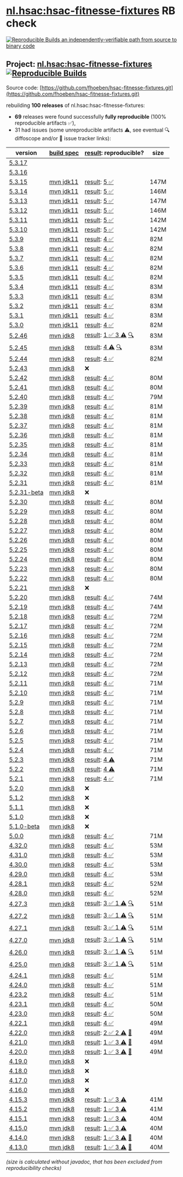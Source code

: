 [nl.hsac:hsac-fitnesse-fixtures](https://central.sonatype.com/artifact/nl.hsac/hsac-fitnesse-fixtures/versions) RB check
=======

[![Reproducible Builds](https://reproducible-builds.org/images/logos/rb.svg) an independently-verifiable path from source to binary code](https://reproducible-builds.org/)

## Project: [nl.hsac:hsac-fitnesse-fixtures](https://central.sonatype.com/artifact/nl.hsac/hsac-fitnesse-fixtures/versions) [![Reproducible Builds](https://img.shields.io/endpoint?url=https://raw.githubusercontent.com/jvm-repo-rebuild/reproducible-central/master/content/nl/hsac/hsac-fitnesse-fixtures/badge.json)](https://github.com/jvm-repo-rebuild/reproducible-central/blob/master/content/nl/hsac/hsac-fitnesse-fixtures/README.md)

Source code: [https://github.com/fhoeben/hsac-fitnesse-fixtures.git](https://github.com/fhoeben/hsac-fitnesse-fixtures.git)

rebuilding **100 releases** of nl.hsac:hsac-fitnesse-fixtures:
- **69** releases were found successfully **fully reproducible** (100% reproducible artifacts :white_check_mark:),
- 31 had issues (some unreproducible artifacts :warning:, see eventual :mag: diffoscope and/or :memo: issue tracker links):

| version | [build spec](/BUILDSPEC.md) | [result](https://reproducible-builds.org/docs/jvm/): reproducible? | size |
| -- | --------- | ------ | -- |
| [5.3.17](https://central.sonatype.com/artifact/nl.hsac/hsac-fitnesse-fixtures/5.3.17/pom) | | | |
| [5.3.16](https://central.sonatype.com/artifact/nl.hsac/hsac-fitnesse-fixtures/5.3.16/pom) | | | |
| [5.3.15](https://central.sonatype.com/artifact/nl.hsac/hsac-fitnesse-fixtures/5.3.15/pom) | [mvn jdk11](hsac-fitnesse-fixtures-5.3.15.buildspec) | [result](hsac-fitnesse-fixtures-5.3.15.buildinfo): [5 :white_check_mark: ](hsac-fitnesse-fixtures-5.3.15.buildcompare) | 147M |
| [5.3.14](https://central.sonatype.com/artifact/nl.hsac/hsac-fitnesse-fixtures/5.3.14/pom) | [mvn jdk11](hsac-fitnesse-fixtures-5.3.14.buildspec) | [result](hsac-fitnesse-fixtures-5.3.14.buildinfo): [5 :white_check_mark: ](hsac-fitnesse-fixtures-5.3.14.buildcompare) | 146M |
| [5.3.13](https://central.sonatype.com/artifact/nl.hsac/hsac-fitnesse-fixtures/5.3.13/pom) | [mvn jdk11](hsac-fitnesse-fixtures-5.3.13.buildspec) | [result](hsac-fitnesse-fixtures-5.3.13.buildinfo): [5 :white_check_mark: ](hsac-fitnesse-fixtures-5.3.13.buildcompare) | 147M |
| [5.3.12](https://central.sonatype.com/artifact/nl.hsac/hsac-fitnesse-fixtures/5.3.12/pom) | [mvn jdk11](hsac-fitnesse-fixtures-5.3.12.buildspec) | [result](hsac-fitnesse-fixtures-5.3.12.buildinfo): [5 :white_check_mark: ](hsac-fitnesse-fixtures-5.3.12.buildcompare) | 146M |
| [5.3.11](https://central.sonatype.com/artifact/nl.hsac/hsac-fitnesse-fixtures/5.3.11/pom) | [mvn jdk11](hsac-fitnesse-fixtures-5.3.11.buildspec) | [result](hsac-fitnesse-fixtures-5.3.11.buildinfo): [5 :white_check_mark: ](hsac-fitnesse-fixtures-5.3.11.buildcompare) | 142M |
| [5.3.10](https://central.sonatype.com/artifact/nl.hsac/hsac-fitnesse-fixtures/5.3.10/pom) | [mvn jdk11](hsac-fitnesse-fixtures-5.3.10.buildspec) | [result](hsac-fitnesse-fixtures-5.3.10.buildinfo): [5 :white_check_mark: ](hsac-fitnesse-fixtures-5.3.10.buildcompare) | 142M |
| [5.3.9](https://central.sonatype.com/artifact/nl.hsac/hsac-fitnesse-fixtures/5.3.9/pom) | [mvn jdk11](hsac-fitnesse-fixtures-5.3.9.buildspec) | [result](hsac-fitnesse-fixtures-5.3.9.buildinfo): [4 :white_check_mark: ](hsac-fitnesse-fixtures-5.3.9.buildcompare) | 82M |
| [5.3.8](https://central.sonatype.com/artifact/nl.hsac/hsac-fitnesse-fixtures/5.3.8/pom) | [mvn jdk11](hsac-fitnesse-fixtures-5.3.8.buildspec) | [result](hsac-fitnesse-fixtures-5.3.8.buildinfo): [4 :white_check_mark: ](hsac-fitnesse-fixtures-5.3.8.buildcompare) | 82M |
| [5.3.7](https://central.sonatype.com/artifact/nl.hsac/hsac-fitnesse-fixtures/5.3.7/pom) | [mvn jdk11](hsac-fitnesse-fixtures-5.3.7.buildspec) | [result](hsac-fitnesse-fixtures-5.3.7.buildinfo): [4 :white_check_mark: ](hsac-fitnesse-fixtures-5.3.7.buildcompare) | 82M |
| [5.3.6](https://central.sonatype.com/artifact/nl.hsac/hsac-fitnesse-fixtures/5.3.6/pom) | [mvn jdk11](hsac-fitnesse-fixtures-5.3.6.buildspec) | [result](hsac-fitnesse-fixtures-5.3.6.buildinfo): [4 :white_check_mark: ](hsac-fitnesse-fixtures-5.3.6.buildcompare) | 82M |
| [5.3.5](https://central.sonatype.com/artifact/nl.hsac/hsac-fitnesse-fixtures/5.3.5/pom) | [mvn jdk11](hsac-fitnesse-fixtures-5.3.5.buildspec) | [result](hsac-fitnesse-fixtures-5.3.5.buildinfo): [4 :white_check_mark: ](hsac-fitnesse-fixtures-5.3.5.buildcompare) | 82M |
| [5.3.4](https://central.sonatype.com/artifact/nl.hsac/hsac-fitnesse-fixtures/5.3.4/pom) | [mvn jdk11](hsac-fitnesse-fixtures-5.3.4.buildspec) | [result](hsac-fitnesse-fixtures-5.3.4.buildinfo): [4 :white_check_mark: ](hsac-fitnesse-fixtures-5.3.4.buildcompare) | 83M |
| [5.3.3](https://central.sonatype.com/artifact/nl.hsac/hsac-fitnesse-fixtures/5.3.3/pom) | [mvn jdk11](hsac-fitnesse-fixtures-5.3.3.buildspec) | [result](hsac-fitnesse-fixtures-5.3.3.buildinfo): [4 :white_check_mark: ](hsac-fitnesse-fixtures-5.3.3.buildcompare) | 83M |
| [5.3.2](https://central.sonatype.com/artifact/nl.hsac/hsac-fitnesse-fixtures/5.3.2/pom) | [mvn jdk11](hsac-fitnesse-fixtures-5.3.2.buildspec) | [result](hsac-fitnesse-fixtures-5.3.2.buildinfo): [4 :white_check_mark: ](hsac-fitnesse-fixtures-5.3.2.buildcompare) | 83M |
| [5.3.1](https://central.sonatype.com/artifact/nl.hsac/hsac-fitnesse-fixtures/5.3.1/pom) | [mvn jdk11](hsac-fitnesse-fixtures-5.3.1.buildspec) | [result](hsac-fitnesse-fixtures-5.3.1.buildinfo): [4 :white_check_mark: ](hsac-fitnesse-fixtures-5.3.1.buildcompare) | 83M |
| [5.3.0](https://central.sonatype.com/artifact/nl.hsac/hsac-fitnesse-fixtures/5.3.0/pom) | [mvn jdk11](hsac-fitnesse-fixtures-5.3.0.buildspec) | [result](hsac-fitnesse-fixtures-5.3.0.buildinfo): [4 :white_check_mark: ](hsac-fitnesse-fixtures-5.3.0.buildcompare) | 82M |
| [5.2.46](https://central.sonatype.com/artifact/nl.hsac/hsac-fitnesse-fixtures/5.2.46/pom) | [mvn jdk8](hsac-fitnesse-fixtures-5.2.46.buildspec) | [result](hsac-fitnesse-fixtures-5.2.46.buildinfo): [1 :white_check_mark:  3 :warning:](hsac-fitnesse-fixtures-5.2.46.buildcompare) [:mag:](hsac-fitnesse-fixtures-5.2.46.diffoscope) | 83M |
| [5.2.45](https://central.sonatype.com/artifact/nl.hsac/hsac-fitnesse-fixtures/5.2.45/pom) | [mvn jdk8](hsac-fitnesse-fixtures-5.2.45.buildspec) | [result](hsac-fitnesse-fixtures-5.2.45.buildinfo): [ 4 :warning:](hsac-fitnesse-fixtures-5.2.45.buildcompare) [:mag:](hsac-fitnesse-fixtures-5.2.45.diffoscope) | 83M |
| [5.2.44](https://central.sonatype.com/artifact/nl.hsac/hsac-fitnesse-fixtures/5.2.44/pom) | [mvn jdk8](hsac-fitnesse-fixtures-5.2.44.buildspec) | [result](hsac-fitnesse-fixtures-5.2.44.buildinfo): [4 :white_check_mark: ](hsac-fitnesse-fixtures-5.2.44.buildcompare) | 82M |
| [5.2.43](https://central.sonatype.com/artifact/nl.hsac/hsac-fitnesse-fixtures/5.2.43/pom) | [mvn jdk8](hsac-fitnesse-fixtures-5.2.43.buildspec) | :x: | |
| [5.2.42](https://central.sonatype.com/artifact/nl.hsac/hsac-fitnesse-fixtures/5.2.42/pom) | [mvn jdk8](hsac-fitnesse-fixtures-5.2.42.buildspec) | [result](hsac-fitnesse-fixtures-5.2.42.buildinfo): [4 :white_check_mark: ](hsac-fitnesse-fixtures-5.2.42.buildcompare) | 80M |
| [5.2.41](https://central.sonatype.com/artifact/nl.hsac/hsac-fitnesse-fixtures/5.2.41/pom) | [mvn jdk8](hsac-fitnesse-fixtures-5.2.41.buildspec) | [result](hsac-fitnesse-fixtures-5.2.41.buildinfo): [4 :white_check_mark: ](hsac-fitnesse-fixtures-5.2.41.buildcompare) | 80M |
| [5.2.40](https://central.sonatype.com/artifact/nl.hsac/hsac-fitnesse-fixtures/5.2.40/pom) | [mvn jdk8](hsac-fitnesse-fixtures-5.2.40.buildspec) | [result](hsac-fitnesse-fixtures-5.2.40.buildinfo): [4 :white_check_mark: ](hsac-fitnesse-fixtures-5.2.40.buildcompare) | 79M |
| [5.2.39](https://central.sonatype.com/artifact/nl.hsac/hsac-fitnesse-fixtures/5.2.39/pom) | [mvn jdk8](hsac-fitnesse-fixtures-5.2.39.buildspec) | [result](hsac-fitnesse-fixtures-5.2.39.buildinfo): [4 :white_check_mark: ](hsac-fitnesse-fixtures-5.2.39.buildcompare) | 81M |
| [5.2.38](https://central.sonatype.com/artifact/nl.hsac/hsac-fitnesse-fixtures/5.2.38/pom) | [mvn jdk8](hsac-fitnesse-fixtures-5.2.38.buildspec) | [result](hsac-fitnesse-fixtures-5.2.38.buildinfo): [4 :white_check_mark: ](hsac-fitnesse-fixtures-5.2.38.buildcompare) | 81M |
| [5.2.37](https://central.sonatype.com/artifact/nl.hsac/hsac-fitnesse-fixtures/5.2.37/pom) | [mvn jdk8](hsac-fitnesse-fixtures-5.2.37.buildspec) | [result](hsac-fitnesse-fixtures-5.2.37.buildinfo): [4 :white_check_mark: ](hsac-fitnesse-fixtures-5.2.37.buildcompare) | 81M |
| [5.2.36](https://central.sonatype.com/artifact/nl.hsac/hsac-fitnesse-fixtures/5.2.36/pom) | [mvn jdk8](hsac-fitnesse-fixtures-5.2.36.buildspec) | [result](hsac-fitnesse-fixtures-5.2.36.buildinfo): [4 :white_check_mark: ](hsac-fitnesse-fixtures-5.2.36.buildcompare) | 81M |
| [5.2.35](https://central.sonatype.com/artifact/nl.hsac/hsac-fitnesse-fixtures/5.2.35/pom) | [mvn jdk8](hsac-fitnesse-fixtures-5.2.35.buildspec) | [result](hsac-fitnesse-fixtures-5.2.35.buildinfo): [4 :white_check_mark: ](hsac-fitnesse-fixtures-5.2.35.buildcompare) | 81M |
| [5.2.34](https://central.sonatype.com/artifact/nl.hsac/hsac-fitnesse-fixtures/5.2.34/pom) | [mvn jdk8](hsac-fitnesse-fixtures-5.2.34.buildspec) | [result](hsac-fitnesse-fixtures-5.2.34.buildinfo): [4 :white_check_mark: ](hsac-fitnesse-fixtures-5.2.34.buildcompare) | 81M |
| [5.2.33](https://central.sonatype.com/artifact/nl.hsac/hsac-fitnesse-fixtures/5.2.33/pom) | [mvn jdk8](hsac-fitnesse-fixtures-5.2.33.buildspec) | [result](hsac-fitnesse-fixtures-5.2.33.buildinfo): [4 :white_check_mark: ](hsac-fitnesse-fixtures-5.2.33.buildcompare) | 81M |
| [5.2.32](https://central.sonatype.com/artifact/nl.hsac/hsac-fitnesse-fixtures/5.2.32/pom) | [mvn jdk8](hsac-fitnesse-fixtures-5.2.32.buildspec) | [result](hsac-fitnesse-fixtures-5.2.32.buildinfo): [4 :white_check_mark: ](hsac-fitnesse-fixtures-5.2.32.buildcompare) | 81M |
| [5.2.31](https://central.sonatype.com/artifact/nl.hsac/hsac-fitnesse-fixtures/5.2.31/pom) | [mvn jdk8](hsac-fitnesse-fixtures-5.2.31.buildspec) | [result](hsac-fitnesse-fixtures-5.2.31.buildinfo): [4 :white_check_mark: ](hsac-fitnesse-fixtures-5.2.31.buildcompare) | 81M |
| [5.2.31-beta](https://central.sonatype.com/artifact/nl.hsac/hsac-fitnesse-fixtures/5.2.31-beta/pom) | [mvn jdk8](hsac-fitnesse-fixtures-5.2.31-beta.buildspec) | :x: | |
| [5.2.30](https://central.sonatype.com/artifact/nl.hsac/hsac-fitnesse-fixtures/5.2.30/pom) | [mvn jdk8](hsac-fitnesse-fixtures-5.2.30.buildspec) | [result](hsac-fitnesse-fixtures-5.2.30.buildinfo): [4 :white_check_mark: ](hsac-fitnesse-fixtures-5.2.30.buildcompare) | 80M |
| [5.2.29](https://central.sonatype.com/artifact/nl.hsac/hsac-fitnesse-fixtures/5.2.29/pom) | [mvn jdk8](hsac-fitnesse-fixtures-5.2.29.buildspec) | [result](hsac-fitnesse-fixtures-5.2.29.buildinfo): [4 :white_check_mark: ](hsac-fitnesse-fixtures-5.2.29.buildcompare) | 80M |
| [5.2.28](https://central.sonatype.com/artifact/nl.hsac/hsac-fitnesse-fixtures/5.2.28/pom) | [mvn jdk8](hsac-fitnesse-fixtures-5.2.28.buildspec) | [result](hsac-fitnesse-fixtures-5.2.28.buildinfo): [4 :white_check_mark: ](hsac-fitnesse-fixtures-5.2.28.buildcompare) | 80M |
| [5.2.27](https://central.sonatype.com/artifact/nl.hsac/hsac-fitnesse-fixtures/5.2.27/pom) | [mvn jdk8](hsac-fitnesse-fixtures-5.2.27.buildspec) | [result](hsac-fitnesse-fixtures-5.2.27.buildinfo): [4 :white_check_mark: ](hsac-fitnesse-fixtures-5.2.27.buildcompare) | 80M |
| [5.2.26](https://central.sonatype.com/artifact/nl.hsac/hsac-fitnesse-fixtures/5.2.26/pom) | [mvn jdk8](hsac-fitnesse-fixtures-5.2.26.buildspec) | [result](hsac-fitnesse-fixtures-5.2.26.buildinfo): [4 :white_check_mark: ](hsac-fitnesse-fixtures-5.2.26.buildcompare) | 80M |
| [5.2.25](https://central.sonatype.com/artifact/nl.hsac/hsac-fitnesse-fixtures/5.2.25/pom) | [mvn jdk8](hsac-fitnesse-fixtures-5.2.25.buildspec) | [result](hsac-fitnesse-fixtures-5.2.25.buildinfo): [4 :white_check_mark: ](hsac-fitnesse-fixtures-5.2.25.buildcompare) | 80M |
| [5.2.24](https://central.sonatype.com/artifact/nl.hsac/hsac-fitnesse-fixtures/5.2.24/pom) | [mvn jdk8](hsac-fitnesse-fixtures-5.2.24.buildspec) | [result](hsac-fitnesse-fixtures-5.2.24.buildinfo): [4 :white_check_mark: ](hsac-fitnesse-fixtures-5.2.24.buildcompare) | 80M |
| [5.2.23](https://central.sonatype.com/artifact/nl.hsac/hsac-fitnesse-fixtures/5.2.23/pom) | [mvn jdk8](hsac-fitnesse-fixtures-5.2.23.buildspec) | [result](hsac-fitnesse-fixtures-5.2.23.buildinfo): [4 :white_check_mark: ](hsac-fitnesse-fixtures-5.2.23.buildcompare) | 80M |
| [5.2.22](https://central.sonatype.com/artifact/nl.hsac/hsac-fitnesse-fixtures/5.2.22/pom) | [mvn jdk8](hsac-fitnesse-fixtures-5.2.22.buildspec) | [result](hsac-fitnesse-fixtures-5.2.22.buildinfo): [4 :white_check_mark: ](hsac-fitnesse-fixtures-5.2.22.buildcompare) | 80M |
| [5.2.21](https://central.sonatype.com/artifact/nl.hsac/hsac-fitnesse-fixtures/5.2.21/pom) | [mvn jdk8](hsac-fitnesse-fixtures-5.2.21.buildspec) | :x: | |
| [5.2.20](https://central.sonatype.com/artifact/nl.hsac/hsac-fitnesse-fixtures/5.2.20/pom) | [mvn jdk8](hsac-fitnesse-fixtures-5.2.20.buildspec) | [result](hsac-fitnesse-fixtures-5.2.20.buildinfo): [4 :white_check_mark: ](hsac-fitnesse-fixtures-5.2.20.buildcompare) | 74M |
| [5.2.19](https://central.sonatype.com/artifact/nl.hsac/hsac-fitnesse-fixtures/5.2.19/pom) | [mvn jdk8](hsac-fitnesse-fixtures-5.2.19.buildspec) | [result](hsac-fitnesse-fixtures-5.2.19.buildinfo): [4 :white_check_mark: ](hsac-fitnesse-fixtures-5.2.19.buildcompare) | 74M |
| [5.2.18](https://central.sonatype.com/artifact/nl.hsac/hsac-fitnesse-fixtures/5.2.18/pom) | [mvn jdk8](hsac-fitnesse-fixtures-5.2.18.buildspec) | [result](hsac-fitnesse-fixtures-5.2.18.buildinfo): [4 :white_check_mark: ](hsac-fitnesse-fixtures-5.2.18.buildcompare) | 72M |
| [5.2.17](https://central.sonatype.com/artifact/nl.hsac/hsac-fitnesse-fixtures/5.2.17/pom) | [mvn jdk8](hsac-fitnesse-fixtures-5.2.17.buildspec) | [result](hsac-fitnesse-fixtures-5.2.17.buildinfo): [4 :white_check_mark: ](hsac-fitnesse-fixtures-5.2.17.buildcompare) | 72M |
| [5.2.16](https://central.sonatype.com/artifact/nl.hsac/hsac-fitnesse-fixtures/5.2.16/pom) | [mvn jdk8](hsac-fitnesse-fixtures-5.2.16.buildspec) | [result](hsac-fitnesse-fixtures-5.2.16.buildinfo): [4 :white_check_mark: ](hsac-fitnesse-fixtures-5.2.16.buildcompare) | 72M |
| [5.2.15](https://central.sonatype.com/artifact/nl.hsac/hsac-fitnesse-fixtures/5.2.15/pom) | [mvn jdk8](hsac-fitnesse-fixtures-5.2.15.buildspec) | [result](hsac-fitnesse-fixtures-5.2.15.buildinfo): [4 :white_check_mark: ](hsac-fitnesse-fixtures-5.2.15.buildcompare) | 72M |
| [5.2.14](https://central.sonatype.com/artifact/nl.hsac/hsac-fitnesse-fixtures/5.2.14/pom) | [mvn jdk8](hsac-fitnesse-fixtures-5.2.14.buildspec) | [result](hsac-fitnesse-fixtures-5.2.14.buildinfo): [4 :white_check_mark: ](hsac-fitnesse-fixtures-5.2.14.buildcompare) | 72M |
| [5.2.13](https://central.sonatype.com/artifact/nl.hsac/hsac-fitnesse-fixtures/5.2.13/pom) | [mvn jdk8](hsac-fitnesse-fixtures-5.2.13.buildspec) | [result](hsac-fitnesse-fixtures-5.2.13.buildinfo): [4 :white_check_mark: ](hsac-fitnesse-fixtures-5.2.13.buildcompare) | 72M |
| [5.2.12](https://central.sonatype.com/artifact/nl.hsac/hsac-fitnesse-fixtures/5.2.12/pom) | [mvn jdk8](hsac-fitnesse-fixtures-5.2.12.buildspec) | [result](hsac-fitnesse-fixtures-5.2.12.buildinfo): [4 :white_check_mark: ](hsac-fitnesse-fixtures-5.2.12.buildcompare) | 72M |
| [5.2.11](https://central.sonatype.com/artifact/nl.hsac/hsac-fitnesse-fixtures/5.2.11/pom) | [mvn jdk8](hsac-fitnesse-fixtures-5.2.11.buildspec) | [result](hsac-fitnesse-fixtures-5.2.11.buildinfo): [4 :white_check_mark: ](hsac-fitnesse-fixtures-5.2.11.buildcompare) | 71M |
| [5.2.10](https://central.sonatype.com/artifact/nl.hsac/hsac-fitnesse-fixtures/5.2.10/pom) | [mvn jdk8](hsac-fitnesse-fixtures-5.2.10.buildspec) | [result](hsac-fitnesse-fixtures-5.2.10.buildinfo): [4 :white_check_mark: ](hsac-fitnesse-fixtures-5.2.10.buildcompare) | 71M |
| [5.2.9](https://central.sonatype.com/artifact/nl.hsac/hsac-fitnesse-fixtures/5.2.9/pom) | [mvn jdk8](hsac-fitnesse-fixtures-5.2.9.buildspec) | [result](hsac-fitnesse-fixtures-5.2.9.buildinfo): [4 :white_check_mark: ](hsac-fitnesse-fixtures-5.2.9.buildcompare) | 71M |
| [5.2.8](https://central.sonatype.com/artifact/nl.hsac/hsac-fitnesse-fixtures/5.2.8/pom) | [mvn jdk8](hsac-fitnesse-fixtures-5.2.8.buildspec) | [result](hsac-fitnesse-fixtures-5.2.8.buildinfo): [4 :white_check_mark: ](hsac-fitnesse-fixtures-5.2.8.buildcompare) | 71M |
| [5.2.7](https://central.sonatype.com/artifact/nl.hsac/hsac-fitnesse-fixtures/5.2.7/pom) | [mvn jdk8](hsac-fitnesse-fixtures-5.2.7.buildspec) | [result](hsac-fitnesse-fixtures-5.2.7.buildinfo): [4 :white_check_mark: ](hsac-fitnesse-fixtures-5.2.7.buildcompare) | 71M |
| [5.2.6](https://central.sonatype.com/artifact/nl.hsac/hsac-fitnesse-fixtures/5.2.6/pom) | [mvn jdk8](hsac-fitnesse-fixtures-5.2.6.buildspec) | [result](hsac-fitnesse-fixtures-5.2.6.buildinfo): [4 :white_check_mark: ](hsac-fitnesse-fixtures-5.2.6.buildcompare) | 71M |
| [5.2.5](https://central.sonatype.com/artifact/nl.hsac/hsac-fitnesse-fixtures/5.2.5/pom) | [mvn jdk8](hsac-fitnesse-fixtures-5.2.5.buildspec) | [result](hsac-fitnesse-fixtures-5.2.5.buildinfo): [4 :white_check_mark: ](hsac-fitnesse-fixtures-5.2.5.buildcompare) | 71M |
| [5.2.4](https://central.sonatype.com/artifact/nl.hsac/hsac-fitnesse-fixtures/5.2.4/pom) | [mvn jdk8](hsac-fitnesse-fixtures-5.2.4.buildspec) | [result](hsac-fitnesse-fixtures-5.2.4.buildinfo): [4 :white_check_mark: ](hsac-fitnesse-fixtures-5.2.4.buildcompare) | 71M |
| [5.2.3](https://central.sonatype.com/artifact/nl.hsac/hsac-fitnesse-fixtures/5.2.3/pom) | [mvn jdk8](hsac-fitnesse-fixtures-5.2.3.buildspec) | [result](hsac-fitnesse-fixtures-5.2.3.buildinfo): [ 4 :warning:](hsac-fitnesse-fixtures-5.2.3.buildcompare) | 71M |
| [5.2.2](https://central.sonatype.com/artifact/nl.hsac/hsac-fitnesse-fixtures/5.2.2/pom) | [mvn jdk8](hsac-fitnesse-fixtures-5.2.2.buildspec) | [result](hsac-fitnesse-fixtures-5.2.2.buildinfo): [ 4 :warning:](hsac-fitnesse-fixtures-5.2.2.buildcompare) | 71M |
| [5.2.1](https://central.sonatype.com/artifact/nl.hsac/hsac-fitnesse-fixtures/5.2.1/pom) | [mvn jdk8](hsac-fitnesse-fixtures-5.2.1.buildspec) | [result](hsac-fitnesse-fixtures-5.2.1.buildinfo): [4 :white_check_mark: ](hsac-fitnesse-fixtures-5.2.1.buildcompare) | 71M |
| [5.2.0](https://central.sonatype.com/artifact/nl.hsac/hsac-fitnesse-fixtures/5.2.0/pom) | [mvn jdk8](hsac-fitnesse-fixtures-5.2.0.buildspec) | :x: | |
| [5.1.2](https://central.sonatype.com/artifact/nl.hsac/hsac-fitnesse-fixtures/5.1.2/pom) | [mvn jdk8](hsac-fitnesse-fixtures-5.1.2.buildspec) | :x: | |
| [5.1.1](https://central.sonatype.com/artifact/nl.hsac/hsac-fitnesse-fixtures/5.1.1/pom) | [mvn jdk8](hsac-fitnesse-fixtures-5.1.1.buildspec) | :x: | |
| [5.1.0](https://central.sonatype.com/artifact/nl.hsac/hsac-fitnesse-fixtures/5.1.0/pom) | [mvn jdk8](hsac-fitnesse-fixtures-5.1.0.buildspec) | :x: | |
| [5.1.0-beta](https://central.sonatype.com/artifact/nl.hsac/hsac-fitnesse-fixtures/5.1.0-beta/pom) | [mvn jdk8](hsac-fitnesse-fixtures-5.1.0-beta.buildspec) | :x: | |
| [5.0.0](https://central.sonatype.com/artifact/nl.hsac/hsac-fitnesse-fixtures/5.0.0/pom) | [mvn jdk8](hsac-fitnesse-fixtures-5.0.0.buildspec) | [result](hsac-fitnesse-fixtures-5.0.0.buildinfo): [4 :white_check_mark: ](hsac-fitnesse-fixtures-5.0.0.buildcompare) | 71M |
| [4.32.0](https://central.sonatype.com/artifact/nl.hsac/hsac-fitnesse-fixtures/4.32.0/pom) | [mvn jdk8](hsac-fitnesse-fixtures-4.32.0.buildspec) | [result](hsac-fitnesse-fixtures-4.32.0.buildinfo): [4 :white_check_mark: ](hsac-fitnesse-fixtures-4.32.0.buildcompare) | 53M |
| [4.31.0](https://central.sonatype.com/artifact/nl.hsac/hsac-fitnesse-fixtures/4.31.0/pom) | [mvn jdk8](hsac-fitnesse-fixtures-4.31.0.buildspec) | [result](hsac-fitnesse-fixtures-4.31.0.buildinfo): [4 :white_check_mark: ](hsac-fitnesse-fixtures-4.31.0.buildcompare) | 53M |
| [4.30.0](https://central.sonatype.com/artifact/nl.hsac/hsac-fitnesse-fixtures/4.30.0/pom) | [mvn jdk8](hsac-fitnesse-fixtures-4.30.0.buildspec) | [result](hsac-fitnesse-fixtures-4.30.0.buildinfo): [4 :white_check_mark: ](hsac-fitnesse-fixtures-4.30.0.buildcompare) | 53M |
| [4.29.0](https://central.sonatype.com/artifact/nl.hsac/hsac-fitnesse-fixtures/4.29.0/pom) | [mvn jdk8](hsac-fitnesse-fixtures-4.29.0.buildspec) | [result](hsac-fitnesse-fixtures-4.29.0.buildinfo): [4 :white_check_mark: ](hsac-fitnesse-fixtures-4.29.0.buildcompare) | 53M |
| [4.28.1](https://central.sonatype.com/artifact/nl.hsac/hsac-fitnesse-fixtures/4.28.1/pom) | [mvn jdk8](hsac-fitnesse-fixtures-4.28.1.buildspec) | [result](hsac-fitnesse-fixtures-4.28.1.buildinfo): [4 :white_check_mark: ](hsac-fitnesse-fixtures-4.28.1.buildcompare) | 52M |
| [4.28.0](https://central.sonatype.com/artifact/nl.hsac/hsac-fitnesse-fixtures/4.28.0/pom) | [mvn jdk8](hsac-fitnesse-fixtures-4.28.0.buildspec) | [result](hsac-fitnesse-fixtures-4.28.0.buildinfo): [4 :white_check_mark: ](hsac-fitnesse-fixtures-4.28.0.buildcompare) | 52M |
| [4.27.3](https://central.sonatype.com/artifact/nl.hsac/hsac-fitnesse-fixtures/4.27.3/pom) | [mvn jdk8](hsac-fitnesse-fixtures-4.27.3.buildspec) | [result](hsac-fitnesse-fixtures-4.27.3.buildinfo): [3 :white_check_mark:  1 :warning:](hsac-fitnesse-fixtures-4.27.3.buildcompare) [:mag:](hsac-fitnesse-fixtures-4.27.3.diffoscope) | 51M |
| [4.27.2](https://central.sonatype.com/artifact/nl.hsac/hsac-fitnesse-fixtures/4.27.2/pom) | [mvn jdk8](hsac-fitnesse-fixtures-4.27.2.buildspec) | [result](hsac-fitnesse-fixtures-4.27.2.buildinfo): [3 :white_check_mark:  1 :warning:](hsac-fitnesse-fixtures-4.27.2.buildcompare) [:mag:](hsac-fitnesse-fixtures-4.27.2.diffoscope) | 51M |
| [4.27.1](https://central.sonatype.com/artifact/nl.hsac/hsac-fitnesse-fixtures/4.27.1/pom) | [mvn jdk8](hsac-fitnesse-fixtures-4.27.1.buildspec) | [result](hsac-fitnesse-fixtures-4.27.1.buildinfo): [3 :white_check_mark:  1 :warning:](hsac-fitnesse-fixtures-4.27.1.buildcompare) [:mag:](hsac-fitnesse-fixtures-4.27.1.diffoscope) | 51M |
| [4.27.0](https://central.sonatype.com/artifact/nl.hsac/hsac-fitnesse-fixtures/4.27.0/pom) | [mvn jdk8](hsac-fitnesse-fixtures-4.27.0.buildspec) | [result](hsac-fitnesse-fixtures-4.27.0.buildinfo): [3 :white_check_mark:  1 :warning:](hsac-fitnesse-fixtures-4.27.0.buildcompare) [:mag:](hsac-fitnesse-fixtures-4.27.0.diffoscope) | 51M |
| [4.26.0](https://central.sonatype.com/artifact/nl.hsac/hsac-fitnesse-fixtures/4.26.0/pom) | [mvn jdk8](hsac-fitnesse-fixtures-4.26.0.buildspec) | [result](hsac-fitnesse-fixtures-4.26.0.buildinfo): [3 :white_check_mark:  1 :warning:](hsac-fitnesse-fixtures-4.26.0.buildcompare) [:mag:](hsac-fitnesse-fixtures-4.26.0.diffoscope) | 51M |
| [4.25.0](https://central.sonatype.com/artifact/nl.hsac/hsac-fitnesse-fixtures/4.25.0/pom) | [mvn jdk8](hsac-fitnesse-fixtures-4.25.0.buildspec) | [result](hsac-fitnesse-fixtures-4.25.0.buildinfo): [3 :white_check_mark:  1 :warning:](hsac-fitnesse-fixtures-4.25.0.buildcompare) [:mag:](hsac-fitnesse-fixtures-4.25.0.diffoscope) | 51M |
| [4.24.1](https://central.sonatype.com/artifact/nl.hsac/hsac-fitnesse-fixtures/4.24.1/pom) | [mvn jdk8](hsac-fitnesse-fixtures-4.24.1.buildspec) | [result](hsac-fitnesse-fixtures-4.24.1.buildinfo): [4 :white_check_mark: ](hsac-fitnesse-fixtures-4.24.1.buildcompare) | 51M |
| [4.24.0](https://central.sonatype.com/artifact/nl.hsac/hsac-fitnesse-fixtures/4.24.0/pom) | [mvn jdk8](hsac-fitnesse-fixtures-4.24.0.buildspec) | [result](hsac-fitnesse-fixtures-4.24.0.buildinfo): [4 :white_check_mark: ](hsac-fitnesse-fixtures-4.24.0.buildcompare) | 51M |
| [4.23.2](https://central.sonatype.com/artifact/nl.hsac/hsac-fitnesse-fixtures/4.23.2/pom) | [mvn jdk8](hsac-fitnesse-fixtures-4.23.2.buildspec) | [result](hsac-fitnesse-fixtures-4.23.2.buildinfo): [4 :white_check_mark: ](hsac-fitnesse-fixtures-4.23.2.buildcompare) | 51M |
| [4.23.1](https://central.sonatype.com/artifact/nl.hsac/hsac-fitnesse-fixtures/4.23.1/pom) | [mvn jdk8](hsac-fitnesse-fixtures-4.23.1.buildspec) | [result](hsac-fitnesse-fixtures-4.23.1.buildinfo): [4 :white_check_mark: ](hsac-fitnesse-fixtures-4.23.1.buildcompare) | 50M |
| [4.23.0](https://central.sonatype.com/artifact/nl.hsac/hsac-fitnesse-fixtures/4.23.0/pom) | [mvn jdk8](hsac-fitnesse-fixtures-4.23.0.buildspec) | [result](hsac-fitnesse-fixtures-4.23.0.buildinfo): [4 :white_check_mark: ](hsac-fitnesse-fixtures-4.23.0.buildcompare) | 50M |
| [4.22.1](https://central.sonatype.com/artifact/nl.hsac/hsac-fitnesse-fixtures/4.22.1/pom) | [mvn jdk8](hsac-fitnesse-fixtures-4.22.1.buildspec) | [result](hsac-fitnesse-fixtures-4.22.1.buildinfo): [4 :white_check_mark: ](hsac-fitnesse-fixtures-4.22.1.buildcompare) | 49M |
| [4.22.0](https://central.sonatype.com/artifact/nl.hsac/hsac-fitnesse-fixtures/4.22.0/pom) | [mvn jdk8](hsac-fitnesse-fixtures-4.22.0.buildspec) | [result](hsac-fitnesse-fixtures-4.22.0.buildinfo): [2 :white_check_mark:  2 :warning:](hsac-fitnesse-fixtures-4.22.0.buildcompare) [:memo:](https://github.com/fhoeben/hsac-fitnesse-fixtures/issues/316) | 49M |
| [4.21.0](https://central.sonatype.com/artifact/nl.hsac/hsac-fitnesse-fixtures/4.21.0/pom) | [mvn jdk8](hsac-fitnesse-fixtures-4.21.0.buildspec) | [result](hsac-fitnesse-fixtures-4.21.0.buildinfo): [1 :white_check_mark:  3 :warning:](hsac-fitnesse-fixtures-4.21.0.buildcompare) [:memo:](https://github.com/fhoeben/hsac-fitnesse-fixtures/issues/316) | 49M |
| [4.20.0](https://central.sonatype.com/artifact/nl.hsac/hsac-fitnesse-fixtures/4.20.0/pom) | [mvn jdk8](hsac-fitnesse-fixtures-4.20.0.buildspec) | [result](hsac-fitnesse-fixtures-4.20.0.buildinfo): [1 :white_check_mark:  3 :warning:](hsac-fitnesse-fixtures-4.20.0.buildcompare) [:memo:](https://github.com/fhoeben/hsac-fitnesse-fixtures/issues/316) | 49M |
| [4.19.0](https://central.sonatype.com/artifact/nl.hsac/hsac-fitnesse-fixtures/4.19.0/pom) | [mvn jdk8](hsac-fitnesse-fixtures-4.19.0.buildspec) | :x: | |
| [4.18.0](https://central.sonatype.com/artifact/nl.hsac/hsac-fitnesse-fixtures/4.18.0/pom) | [mvn jdk8](hsac-fitnesse-fixtures-4.18.0.buildspec) | :x: | |
| [4.17.0](https://central.sonatype.com/artifact/nl.hsac/hsac-fitnesse-fixtures/4.17.0/pom) | [mvn jdk8](hsac-fitnesse-fixtures-4.17.0.buildspec) | :x: | |
| [4.16.0](https://central.sonatype.com/artifact/nl.hsac/hsac-fitnesse-fixtures/4.16.0/pom) | [mvn jdk8](hsac-fitnesse-fixtures-4.16.0.buildspec) | :x: | |
| [4.15.3](https://central.sonatype.com/artifact/nl.hsac/hsac-fitnesse-fixtures/4.15.3/pom) | [mvn jdk8](hsac-fitnesse-fixtures-4.15.3.buildspec) | [result](hsac-fitnesse-fixtures-4.15.3.buildinfo): [1 :white_check_mark:  3 :warning:](hsac-fitnesse-fixtures-4.15.3.buildcompare) | 41M |
| [4.15.2](https://central.sonatype.com/artifact/nl.hsac/hsac-fitnesse-fixtures/4.15.2/pom) | [mvn jdk8](hsac-fitnesse-fixtures-4.15.2.buildspec) | [result](hsac-fitnesse-fixtures-4.15.2.buildinfo): [1 :white_check_mark:  3 :warning:](hsac-fitnesse-fixtures-4.15.2.buildcompare) | 41M |
| [4.15.1](https://central.sonatype.com/artifact/nl.hsac/hsac-fitnesse-fixtures/4.15.1/pom) | [mvn jdk8](hsac-fitnesse-fixtures-4.15.1.buildspec) | [result](hsac-fitnesse-fixtures-4.15.1.buildinfo): [1 :white_check_mark:  3 :warning:](hsac-fitnesse-fixtures-4.15.1.buildcompare) | 40M |
| [4.15.0](https://central.sonatype.com/artifact/nl.hsac/hsac-fitnesse-fixtures/4.15.0/pom) | [mvn jdk8](hsac-fitnesse-fixtures-4.15.0.buildspec) | [result](hsac-fitnesse-fixtures-4.15.0.buildinfo): [1 :white_check_mark:  3 :warning:](hsac-fitnesse-fixtures-4.15.0.buildcompare) | 40M |
| [4.14.0](https://central.sonatype.com/artifact/nl.hsac/hsac-fitnesse-fixtures/4.14.0/pom) | [mvn jdk8](hsac-fitnesse-fixtures-4.14.0.buildspec) | [result](hsac-fitnesse-fixtures-4.14.0.buildinfo): [1 :white_check_mark:  3 :warning:](hsac-fitnesse-fixtures-4.14.0.buildcompare) [:memo:](https://github.com/fhoeben/hsac-fitnesse-fixtures/issues/316) | 40M |
| [4.13.0](https://central.sonatype.com/artifact/nl.hsac/hsac-fitnesse-fixtures/4.13.0/pom) | [mvn jdk8](hsac-fitnesse-fixtures-4.13.0.buildspec) | [result](hsac-fitnesse-fixtures-4.13.0.buildinfo): [1 :white_check_mark:  3 :warning:](hsac-fitnesse-fixtures-4.13.0.buildcompare) [:memo:](https://github.com/fhoeben/hsac-fitnesse-fixtures/issues/316) | 40M |

<i>(size is calculated without javadoc, that has been excluded from reproducibility checks)</i>
